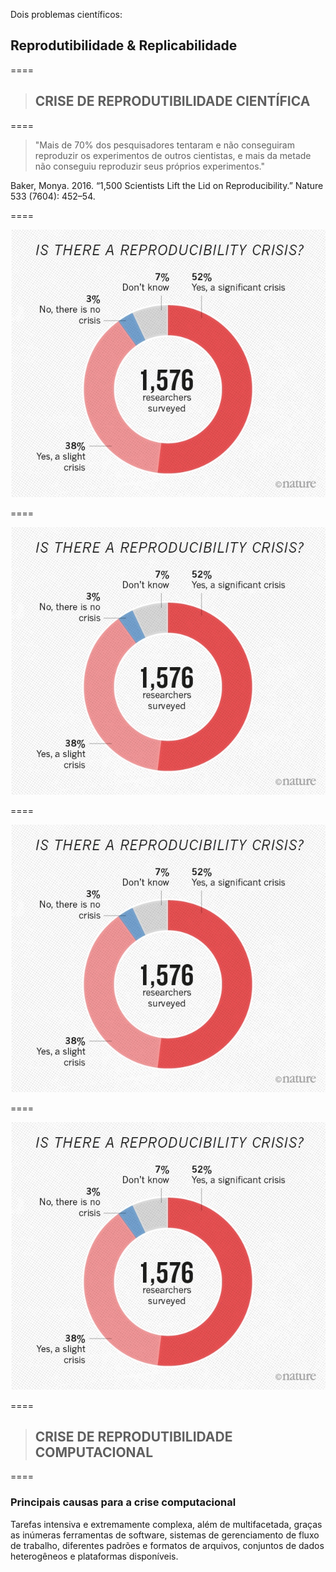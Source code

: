 Dois problemas científicos:

## Reprodutibilidade & Replicabilidade

====

> ## CRISE DE REPRODUTIBILIDADE CIENTÍFICA

====

> "Mais de 70% dos pesquisadores tentaram e não conseguiram reproduzir os experimentos de outros cientistas, e mais da metade não conseguiu reproduzir seus próprios experimentos."

Baker, Monya. 2016. “1,500 Scientists Lift the Lid on
Reproducibility.” Nature 533 (7604): 452–54.

====


![avatar][avatar] <!-- .element: class="pull-center" -->

[avatar]: ../shared/img/1.jpeg

====


![avatar][avatar] <!-- .element: class="pull-center" -->

[avatar]: ../shared/img/2.png

====


![avatar][avatar]

[avatar]: ../shared/img/3.jpg

====


![avatar][avatar]

[avatar]: ../shared/img/111.png

====

> ## CRISE DE REPRODUTIBILIDADE COMPUTACIONAL

====

### Principais causas para a crise computacional

Tarefas intensiva e extremamente complexa, além de multifacetada, graças as inúmeras ferramentas de software, sistemas de gerenciamento de fluxo de trabalho, diferentes padrões e formatos de arquivos, conjuntos de dados heterogêneos e plataformas disponíveis.
